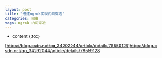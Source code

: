 ```yaml
---
layout: post
title: "搭建ngrok实现内网穿透"
categories: 网络
tags: ngrok 内网穿透
---
```

* content
{:toc}














[https://blog.csdn.net/qq_34292044/article/details/78559128]https://blog.csdn.net/qq_34292044/article/details/78559128

